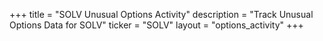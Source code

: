 +++
title = "SOLV Unusual Options Activity"
description = "Track Unusual Options Data for SOLV"
ticker = "SOLV"
layout = "options_activity"
+++

